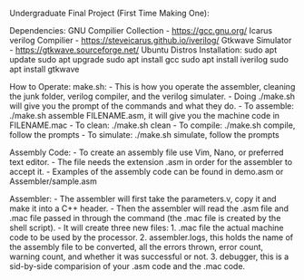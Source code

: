 Undergraduate Final Project (First Time Making One):

Dependencies:
    GNU Compilier Collection
      - https://gcc.gnu.org/
    Icarus verilog Compilier
      - https://steveicarus.github.io/iverilog/
    Gtkwave Simulator
      - https://gtkwave.sourceforge.net/
Ubuntu Distros Installation:
    sudo apt update
    sudo apt upgrade
    sudo apt install gcc
    sudo apt install iverilog
    sudo apt install gtkwave

How to Operate:
  make.sh:
    - This is how you operate the assembler, cleaning the junk folder, verilog compiler, and the verilog simulater.
    - Doing ./make.sh will give you the prompt of the commands and what they do.
    - To assemble:  ./make.sh assemble FILENAME.asm, it will give you the machine code in FILENAME.mac
    - To clean:    ./make.sh clean
    - To compile:  ./make.sh compile, follow the prompts
    - To simulate: ./make.sh simulate, follow the prompts

Assembly Code:
    - To create an assembly file use Vim, Nano, or preferred text editor.
    - The file needs the extension .asm in order for the assembler to accept it.
    - Examples of the assembly code can be found in demo.asm or Assembler/sample.asm

Assembler:
    - The assembler will first take the parameters.v, copy it and make it into a C++ header.
    - Then the assembler will read the .asm file and .mac file passed in through the command (the .mac file is created by the shell script).
    - It will create three new files:
      1. .mac file the actual machine code to be used by the processor.
      2. assembler.logs, this holds the name of the assembly file to be converted, all the errors thrown, error count, warning count, and whether it was successful or not.
      3. debugger, this is a sid-by-side comparision of your .asm code and the .mac code.
       
